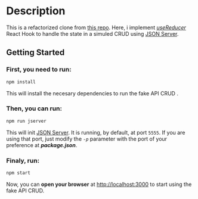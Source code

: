 # Description

This is a refactorized clone from [this repo](https://github.com/GenaroIBC/fake-api-crud). Here, i implement [_useReducer_](https://reactjs.org/docs/hooks-reference.html#usereducer) React Hook to handle the state in a simuled CRUD using [JSON Server](https://github.com/typicode/json-server).

## Getting Started

### First, you need to run:

```bash
npm install
```

This will install the necesary dependencies to run the fake API CRUD .

### Then, you can run:

```bash
npm run jserver
```

This will init [JSON Server](https://github.com/typicode/json-server). It is running, by default, at port `5555`. If you are using that port, just modify the _`-p`_ parameter with the port of your preference at **_package.json_**.

### Finaly, run:

```bash
npm start
```

Now, you can **open your browser** at [http://localhost:3000](http://localhost:3000) to start using the fake API CRUD.
